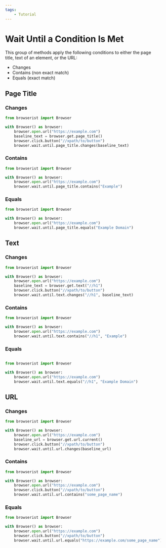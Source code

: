 ```yaml
---
tags:
    - Tutorial
---
```


# Wait Until a Condition Is Met
This group of methods apply the following conditions to either the page title, text of an element, or the URL:

* Changes
* Contains (non exact match)
* Equals (exact match)

## Page Title
### Changes
```python title="" linenums="1"
from browserist import Browser

with Browser() as browser:
    browser.open.url("https://example.com")
    baseline_text = browser.get.page_title()
    browser.click.button("//xpath/to/button")
    browser.wait.until.page_title.changes(baseline_text)
```

### Contains
```python title="" linenums="1"
from browserist import Browser

with Browser() as browser:
    browser.open.url("https://example.com")
    browser.wait.until.page_title.contains("Example")
```

### Equals
```python title="" linenums="1"
from browserist import Browser

with Browser() as browser:
    browser.open.url("https://example.com")
    browser.wait.until.page_title.equals("Example Domain")
```

## Text
### Changes
```python title="" linenums="1"
from browserist import Browser

with Browser() as browser:
    browser.open.url("https://example.com")
    baseline_text = browser.get.text("//h1")
    browser.click.button("//xpath/to/button")
    browser.wait.until.text.changes("//h1", baseline_text)
```

### Contains
```python title="" linenums="1"
from browserist import Browser

with Browser() as browser:
    browser.open.url("https://example.com")
    browser.wait.until.text.contains("//h1", "Example")
```

### Equals
```python title="" linenums="1"

from browserist import Browser

with Browser() as browser:
    browser.open.url("https://example.com")
    browser.wait.until.text.equals("//h1", "Example Domain")
```

## URL
### Changes
```python title="" linenums="1"
from browserist import Browser

with Browser() as browser:
    browser.open.url("https://example.com")
    baseline_url = browser.get.url.current()
    browser.click.button("//xpath/to/button")
    browser.wait.until.url.changes(baseline_url)
```

### Contains
```python title="" linenums="1"
from browserist import Browser

with Browser() as browser:
    browser.open.url("https://example.com")
    browser.click.button("//xpath/to/button")
    browser.wait.until.url.contains("some_page_name")
```

### Equals
```python title="" linenums="1"
from browserist import Browser

with Browser() as browser:
    browser.open.url("https://example.com")
    browser.click.button("//xpath/to/button")
    browser.wait.until.url.equals("https://example.com/some_page_name")
```
